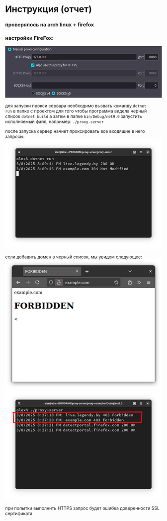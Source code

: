 # Инструкция (отчет)
### проверялось на arch linux + firefox

### настройки FireFox:
![alt text](/Screenshots/image2.png)

для запуски прокси сервара необходимо вызвать команду <code>dotnet run</code> в папке с проектом
для того чтобы программа видела черный список <code>dotnet build</code> а затем в папке <code>bin/Debug/net9.0</code> запустить исполняемый файл, например: <code>./proxy-server</code> 

после запуска сервер начнет проксировать все входящие в него запросы:
![alt text](/Screenshots/image1.png)

если добавить домен в черный список, мы увидем следующее:
![alt text](/Screenshots/image3.png)
![alt text](/Screenshots/image4.png)

при попытки выполнить HTTPS запрос будет ошибка доверенности SSL сертификата